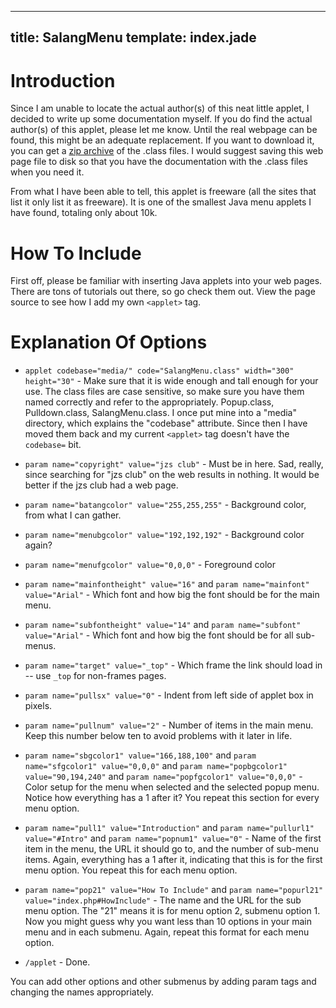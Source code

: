 ----
title: SalangMenu
template: index.jade
----

<center>
    <applet code="SalangMenu.class" width="300" height="30">
        <!-- Needs to be in here -->
        <param name="copyright" value="jzs club">
        <!-- Color setup -->
        <param name="batangcolor" value="255,255,255">
        <param name="menubgcolor" value="192,192,192">
        <param name="menufgcolor" value="0,0,0">
        <!-- Font setup -->
        <param name="mainfontheight" value="16">
        <param name="mainfont" value="Arial">
        <param name="subfontheight" value="14">
        <param name="subfont" value="Arial">
        <!-- Target (for frames) -->
        <param name="target" value="_top">
        <!-- Indent from left side -->
        <param name="pullsx" value="0">
        <!-- Number of items in main menu -->
        <param name="pullnum" value="2">
        <!-- Item number one -->
        <param name="sbgcolor1" value="166,188,100">
        <param name="sfgcolor1" value="0,0,0">
        <param name="popbgcolor1" value="90,194,240">
        <param name="popfgcolor1" value="0,0,0">
        <param name="pull1" value="Introduction">
        <param name="pullurl1" value="index.php#Intro">
        <param name="popnum1" value="0">
        <!-- Item number two -->
        <param name="sbgcolor2" value="241,121,107">
        <param name="sfgcolor2" value="0,0,0">
        <param name="popbgcolor2" value="90,194,240">
        <param name="popfgcolor2" value="0,0,0">
        <param name="pull2" value="Usage">
        <param name="pullurl2" value="none">
        <param name="popnum2" value="2">
        <!-- Sub menu under item 2 -->
        <param name="pop21" value="How To Include">
        <param name="popurl21" value="#HowInclude">
        <param name="pop22" value="Explanation of Options">
        <param name="popurl22" value="#Options">
    </applet>
</center>


Introduction
============

Since I am unable to locate the actual author(s) of this neat little applet, I decided to write up some documentation myself.  If you do find the actual author(s) of this applet, please let me know.  Until the real webpage can be found, this might be an adequate replacement.  If you want to download it, you can get a [zip archive](salangmenu.zip) of the .class files.  I would suggest saving this web page file to disk so that you have the documentation with the .class files when you need it.

From what I have been able to tell, this applet is freeware (all the sites that list it only list it as freeware).  It is one of the smallest Java menu applets I have found, totaling only about 10k.


How To Include
==============

First off, please be familiar with inserting Java applets into your web
pages.  There are tons of tutorials out there, so go check them out.  View the page source to see how I add my own `<applet>` tag.


Explanation Of Options
======================

* `applet codebase="media/" code="SalangMenu.class" width="300" height="30"` - Make sure that it is wide enough and tall enough for your use.  The class files are case sensitive, so make sure you have them named correctly and refer to the appropriately.  Popup.class, Pulldown.class, SalangMenu.class.  I once put mine into a "media" directory, which explains the "codebase" attribute.  Since then I have moved them back and my current `<applet>` tag doesn't have the `codebase=` bit.

* `param name="copyright" value="jzs club"` - Must be in here.  Sad, really, since searching for "jzs club" on the web results in nothing.  It would be better if the jzs club had a web page.

* `param name="batangcolor" value="255,255,255"` - Background color, from what I can gather.

* `param name="menubgcolor" value="192,192,192"` - Background color again?

* `param name="menufgcolor" value="0,0,0"` - Foreground color

* `param name="mainfontheight" value="16"` and `param name="mainfont" value="Arial"` - Which font and how big the font should be for the main menu.

* `param name="subfontheight" value="14"` and `param name="subfont" value="Arial"` - Which font and how big the font should be for all sub-menus.

* `param name="target" value="_top"` - Which frame the link should load in -- use `_top` for non-frames pages.

* `param name="pullsx" value="0"` - Indent from left side of applet box in pixels.

* `param name="pullnum" value="2"` - Number of items in the main menu.  Keep this number below ten to avoid problems with it later in life.

* `param name="sbgcolor1" value="166,188,100"` and `param name="sfgcolor1" value="0,0,0"` and `param name="popbgcolor1" value="90,194,240"` and `param name="popfgcolor1" value="0,0,0"` - Color setup for the menu when selected and the selected popup menu.  Notice how everything has a 1 after it?  You repeat this section for every menu option.

* `param name="pull1" value="Introduction"` and `param name="pullurl1" value="#Intro"` and `param name="popnum1" value="0"` - Name of the first item in the menu, the URL it should go to, and the number of sub-menu items.  Again, everything has a 1 after it, indicating that this is for the first menu option.  You repeat this for each menu option.

* `param name="pop21" value="How To Include"` and `param name="popurl21" value="index.php#HowInclude"` - The name and the URL for the sub menu option.  The "21" means it is for menu option 2, submenu option 1.  Now you might guess why you want less than 10 options in your main menu and in each submenu.  Again, repeat this format for each menu option.

* `/applet` - Done.

You can add other options and other submenus by adding param tags and changing the names appropriately.

